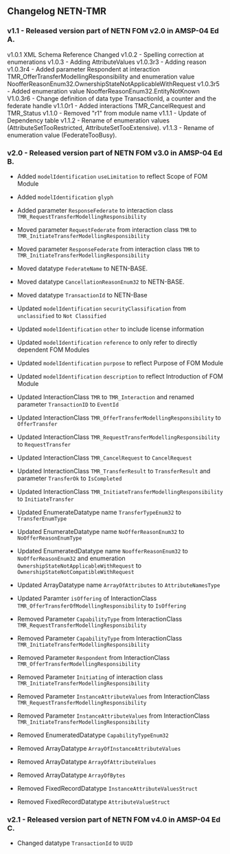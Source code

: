 ## Changelog NETN-TMR

### v1.1 - Released version part of NETN FOM v2.0 in AMSP-04 Ed A.

v1.0.1 XML Schema Reference Changed 
v1.0.2 - Spelling correction at enumerations 
v1.0.3 - Adding AttributeValues 
v1.0.3r3 - Adding reason 
v1.0.3r4 - Added parameter Respondent at interaction TMR_OfferTransferModellingResponsibility and enumeration value NoofferReasonEnum32.OwnershipStateNotApplicableWithRequest 
v1.0.3r5 - Added enumeration value NoofferReasonEnum32.EntityNotKnown 
V1.0.3r6 - Change definition of data type TransactionId, a counter and the federate handle 
v1.1.0r1 - Added interactions TMR_CancelRequest and TMR_Status 
v1.1.0 - Removed "r1" from module name 
v1.1.1 - Update of Dependency table 
v1.1.2 - Rename of enumeration values (AttributeSetTooRestricted, AttributeSetTooExtensive). 
v1.1.3 - Rename of enumeration value (FederateTooBusy).


### v2.0 - Released version part of NETN FOM v3.0 in AMSP-04 Ed B.

* Added `modelIdentification` `useLimitation` to reflect Scope of FOM Module 
* Added `modelIdentification` `glyph` 
* Added parameter `ResponseFederate` to interaction class `TMR_RequestTransferModellingResponsibility` 
 
* Moved parameter `RequestFederate` from interaction class `TMR` to `TMR_InitiateTransferModellingResponsibility` 
* Moved parameter `ResponseFederate` from interaction class `TMR` to `TMR_InitiateTransferModellingResponsibility` 
* Moved datatype `FederateName` to NETN-BASE. 
* Moved datatype `CancellationReasonEnum32` to NETN-BASE. 
* Moved datatype `TransactionId` to NETN-Base 
 
* Updated `modelIdentification` `securityClassification` from `unclassified` to `Not Classified` 
* Updated `modelIdentification` `other` to include license information 
* Updated `modelIdentification` `reference` to only refer to directly dependent FOM Modules 
* Updated `modelIdentification` `purpose` to reflect Purpose of FOM Module 
* Updated `modelIdentification` `description` to reflect Introduction of FOM Module 
* Updated InteractionClass `TMR` to `TMR_Interaction` and renamed parameter `TransactionID` to `EventId` 
* Updated InteractionClass `TMR_OfferTransferModellingResponsibility` to `OfferTransfer` 
* Updated InteractionClass `TMR_RequestTransferModellingResponsibility` to `RequestTransfer` 
* Updated InteractionClass `TMR_CancelRequest` to `CancelRequest` 
* Updated InteractionClass `TMR_TransferResult` to `TransferResult` and parameter `TransferOk` to `IsCompleted` 
* Updated InteractionClass `TMR_InitiateTransferModellingResponsibility` to `InitiateTransfer` 
* Updated EnumerateDatatype name `TransferTypeEnum32` to `TransferEnumType` 
* Updated EnumerateDatatype name `NoOfferReasonEnum32` to `NoOfferReasonEnumType` 
* Updated EnumeratedDatatype name `NoofferReasonEnum32` to `NoOfferReasonEnum32` and enumeration `OwnershipStateNotApplicableWithRequest` to `OwnershipStateNotCompatibleWithRequest` 
* Updated ArrayDatatype name `ArrayOfAttributes` to `AttributeNamesType` 
* Updated Paramter `isOffering` of InteractionClass `TMR_OfferTransferOfModellingResponsibility` to `IsOffering` 
 
* Removed Parameter `CapabilityType` from InteractionClass `TMR_RequestTransferModellingResponsibility` 
* Removed Parameter `CapabilityType` from InteractionClass `TMR_InitiateTransferModellingResponsibility` 
* Removed Parameter `Respondent` from InteractionClass `TMR_OfferTransferModellingResponsibility` 
* Removed Parameter `Initiating` of interaction class `TMR_InitiateTransferModellingResponsibility` 
* Removed Parameter `InstanceAttributeValues` from InteractionClass `TMR_RequestTransferModellingResponsibility` 
* Removed Parameter `InstanceAttributeValues` from InteractionClass `TMR_InitiateTransferModellingResponsibility` 
* Removed EnumeratedDatatype `CapabilityTypeEnum32` 
* Removed ArrayDatatype `ArrayOfInstanceAttributeValues` 
* Removed ArrayDatatype `ArrayOfAttributeValues` 
* Removed ArrayDatatype `ArrayOfBytes` 
* Removed FixedRecordDatatype `InstanceAttributeValuesStruct` 
* Removed FixedRecordDatatype `AttributeValueStruct`


### v2.1 - Released version part of NETN FOM v4.0 in AMSP-04 Ed C.

* Changed datatype `TransactionId` to `UUID`


